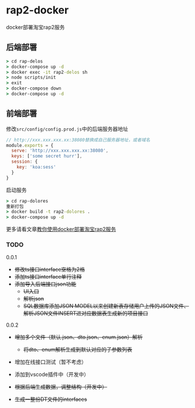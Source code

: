 # rap2-docker
docker部署淘宝rap2服务

## 后端部署

```cmd
> cd rap-delos
> docker-compose up -d
> docker exec -it rap2-delos sh
> node scripts/init
> exit
> docker-compose down
> docker-compose up -d
```

## 前端部署

修改`src/config/config.prod.js`中的后端服务器地址

```javascript
// http://xxx.xxx.xxx.xx:38080替换成自己服务器地址，或者域名
module.exports = {
  serve: 'http://xxx.xxx.xxx.xx:38080',
  keys: ['some secret hurr'],
  session: {
    key: 'koa:sess'
  }
}
```

启动服务

```cmd
> cd rap-dolores
重新打包
> docker build -t rap2-dolores .
> docker-compose up -d
```

更多请看文章[教你使用docker部署淘宝rap2服务](https://www.cnblogs.com/rynxiao/p/9080179.html)

### TODO

0.0.1
* ~~修改ts接口interface空格为2格~~
* ~~添加ts接口interface单行注释~~
* ~~添加导入后端接口json功能~~
  * ~~UI入口~~
  * ~~解析json~~
  * ~~SQL数据库添加JSON MODEL以来创建新表存储用户上传的JSON文件、解析JSON文件INSERT进对应数据表生成新的项目接口~~

0.0.2
* ~~增加多个文件（默认.json、dto.json、enum.json）解析~~
  * ~~将dto、enum解析生成到默认对应的子参数列表~~

* 增加在线接口测试（暂不考虑）
* 添加到vscode插件中（开发中）
* ~~根据后端生成数据，调整结构（开发中）~~
* ~~生成一整份DT文件的interfaces~~

